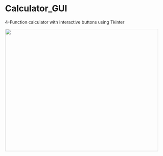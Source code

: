 # Calculator_GUI
4-Function calculator with interactive buttons using Tkinter


<img src="images/calculator.png" width="500" height="400" />
